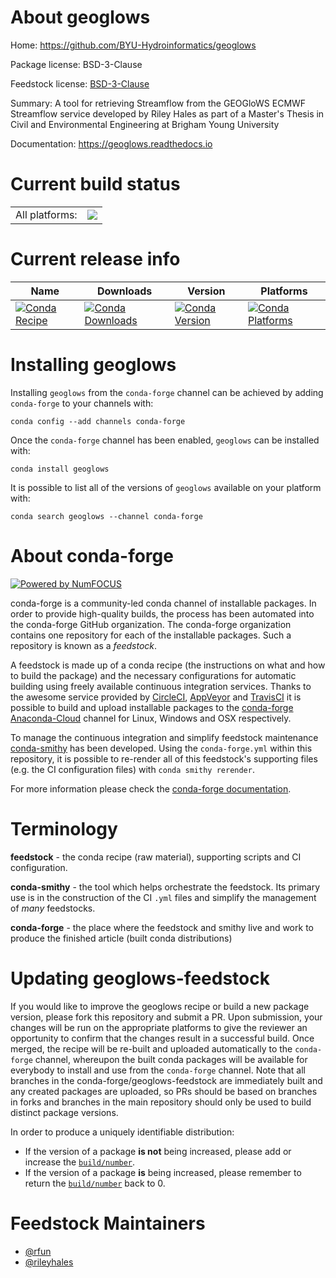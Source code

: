 About geoglows
==============

Home: https://github.com/BYU-Hydroinformatics/geoglows

Package license: BSD-3-Clause

Feedstock license: [BSD-3-Clause](https://github.com/conda-forge/geoglows-feedstock/blob/master/LICENSE.txt)

Summary: A tool for retrieving Streamflow from the GEOGloWS ECMWF Streamflow service developed by Riley Hales as part of a Master's Thesis in Civil and Environmental Engineering at Brigham Young University

Documentation: https://geoglows.readthedocs.io

Current build status
====================


<table><tr><td>All platforms:</td>
    <td>
      <a href="https://dev.azure.com/conda-forge/feedstock-builds/_build/latest?definitionId=9630&branchName=master">
        <img src="https://dev.azure.com/conda-forge/feedstock-builds/_apis/build/status/geoglows-feedstock?branchName=master">
      </a>
    </td>
  </tr>
</table>

Current release info
====================

| Name | Downloads | Version | Platforms |
| --- | --- | --- | --- |
| [![Conda Recipe](https://img.shields.io/badge/recipe-geoglows-green.svg)](https://anaconda.org/conda-forge/geoglows) | [![Conda Downloads](https://img.shields.io/conda/dn/conda-forge/geoglows.svg)](https://anaconda.org/conda-forge/geoglows) | [![Conda Version](https://img.shields.io/conda/vn/conda-forge/geoglows.svg)](https://anaconda.org/conda-forge/geoglows) | [![Conda Platforms](https://img.shields.io/conda/pn/conda-forge/geoglows.svg)](https://anaconda.org/conda-forge/geoglows) |

Installing geoglows
===================

Installing `geoglows` from the `conda-forge` channel can be achieved by adding `conda-forge` to your channels with:

```
conda config --add channels conda-forge
```

Once the `conda-forge` channel has been enabled, `geoglows` can be installed with:

```
conda install geoglows
```

It is possible to list all of the versions of `geoglows` available on your platform with:

```
conda search geoglows --channel conda-forge
```


About conda-forge
=================

[![Powered by NumFOCUS](https://img.shields.io/badge/powered%20by-NumFOCUS-orange.svg?style=flat&colorA=E1523D&colorB=007D8A)](http://numfocus.org)

conda-forge is a community-led conda channel of installable packages.
In order to provide high-quality builds, the process has been automated into the
conda-forge GitHub organization. The conda-forge organization contains one repository
for each of the installable packages. Such a repository is known as a *feedstock*.

A feedstock is made up of a conda recipe (the instructions on what and how to build
the package) and the necessary configurations for automatic building using freely
available continuous integration services. Thanks to the awesome service provided by
[CircleCI](https://circleci.com/), [AppVeyor](https://www.appveyor.com/)
and [TravisCI](https://travis-ci.com/) it is possible to build and upload installable
packages to the [conda-forge](https://anaconda.org/conda-forge)
[Anaconda-Cloud](https://anaconda.org/) channel for Linux, Windows and OSX respectively.

To manage the continuous integration and simplify feedstock maintenance
[conda-smithy](https://github.com/conda-forge/conda-smithy) has been developed.
Using the ``conda-forge.yml`` within this repository, it is possible to re-render all of
this feedstock's supporting files (e.g. the CI configuration files) with ``conda smithy rerender``.

For more information please check the [conda-forge documentation](https://conda-forge.org/docs/).

Terminology
===========

**feedstock** - the conda recipe (raw material), supporting scripts and CI configuration.

**conda-smithy** - the tool which helps orchestrate the feedstock.
                   Its primary use is in the construction of the CI ``.yml`` files
                   and simplify the management of *many* feedstocks.

**conda-forge** - the place where the feedstock and smithy live and work to
                  produce the finished article (built conda distributions)


Updating geoglows-feedstock
===========================

If you would like to improve the geoglows recipe or build a new
package version, please fork this repository and submit a PR. Upon submission,
your changes will be run on the appropriate platforms to give the reviewer an
opportunity to confirm that the changes result in a successful build. Once
merged, the recipe will be re-built and uploaded automatically to the
`conda-forge` channel, whereupon the built conda packages will be available for
everybody to install and use from the `conda-forge` channel.
Note that all branches in the conda-forge/geoglows-feedstock are
immediately built and any created packages are uploaded, so PRs should be based
on branches in forks and branches in the main repository should only be used to
build distinct package versions.

In order to produce a uniquely identifiable distribution:
 * If the version of a package **is not** being increased, please add or increase
   the [``build/number``](https://conda.io/docs/user-guide/tasks/build-packages/define-metadata.html#build-number-and-string).
 * If the version of a package **is** being increased, please remember to return
   the [``build/number``](https://conda.io/docs/user-guide/tasks/build-packages/define-metadata.html#build-number-and-string)
   back to 0.

Feedstock Maintainers
=====================

* [@rfun](https://github.com/rfun/)
* [@rileyhales](https://github.com/rileyhales/)

